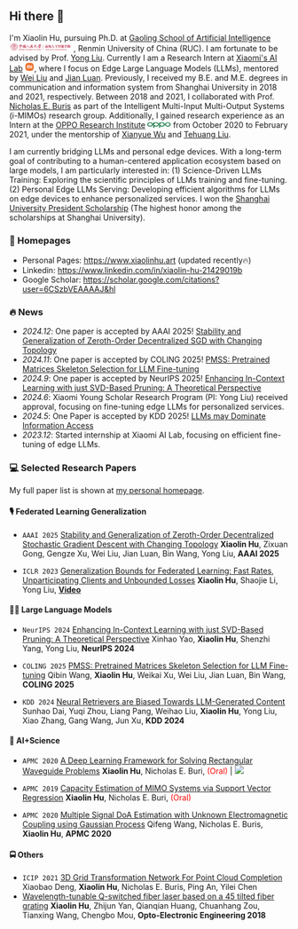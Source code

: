  ## Hi there 👋

<!-- I work at [Sea AI Lab](https://sail.sea.com/) <img src='./images/logo-sea-header-desktop.webp' style='width: 6em;'> as a research scientist now, leading the audio team and doing some fundamental audio-related research. We are [hiring researchers and engineers](https://career.sea.com/position/427) to work on TTS, music generation, speech translation and audio-driven talking face generation. If interested, feel free to email me at [renyi@sea.com](mailto:renyi@sea.com). -->

I'm Xiaolin Hu, pursuing Ph.D. at [Gaoling School of Artificial Intelligence](http://ai.ruc.edu.cn/) <img src='./images/logo-gsai-header-desktop.png' style='width: 8em;'> , Renmin University of China (RUC). I am fortunate to be advised by Prof. [Yong Liu](https://liuyonggsai.github.io/). Currently I am a Research Intern at [Xiaomi's AI Lab](https://www.mi.com/miai) <img src='./images/mi-logo.jpeg' style="width: 1.2em;">, where I focus on Edge Large Language Models (LLMs), mentored by [Wei Liu](https://www.linkedin.com/in/wei-liu-40a97a39/?originalSubdomain=cn) and [Jian Luan](https://www.linkedin.com/in/jian-luan-58b5a428/?originalSubdomain=cn). Previously, I received my B.E. and M.E. degrees in communication and information system from Shanghai University in 2018 and 2021, respectively. Between 2018 and 2021, I collaborated with Prof. [Nicholas E. Buris](https://www.linkedin.com/in/nick-buris-a974ba5/) as part of the Intelligent Multi-Input Multi-Output Systems (i-MIMOs) research group. Additionally, I gained research experience as an Intern at the [OPPO Research Institute](https://www.oppo.com/en/proposal/) <img src='./images/oppo-logo.png' style="width: 3em;"> from October 2020 to February 2021, under the mentorship of [Xianyue Wu](https://www.linkedin.com/in/wuxianyue/) and [Tehuang Liu](https://www.linkedin.com/in/tehuangliu/?originalSubdomain=cn). 

<!-- I graduated from [Chu Kochen Honors College](http://ckc.zju.edu.cn/ckcen/main.htm), Zhejiang University (浙江大学竺可桢学院) with a bachelor's degree and from the Department of Computer Science and Technology, Zhejiang University (浙江大学计算机科学与技术学院) with a master's degree, advised by [Zhou Zhao (赵洲)](https://person.zju.edu.cn/zhaozhou). I also collaborate with [Xu Tan (谭旭)](https://www.microsoft.com/en-us/research/people/xuta/), [Tao Qin (秦涛)](https://www.microsoft.com/en-us/research/people/taoqin/) and [Tie-yan Liu (刘铁岩)](https://www.microsoft.com/en-us/research/people/tyliu/) from [Microsoft Research Asia](https://www.microsoft.com/en-us/research/group/machine-learning-research-group/) <img src='./images/microsoft_logo.svg' style="width: 4em;"> closely.  -->


I am currently bridging LLMs and personal edge devices. With a long-term goal of contributing to a human-centered application ecosystem based on large models, I am particularly interested in:
(1) Science-Driven LLMs Training: Exploring the scientific principles of LLMs training and fine-tuning. 
(2) Personal Edge LLMs Serving: Developing efficient algorithms for LLMs on edge devices to enhance personalized services.
I won the [Shanghai University President Scholarship](https://news.shu.edu.cn/info/1021/47992.htm) (The highest honor among the scholarships at Shanghai University). 

<!-- I have a signal processing background, my current research interests include the theory and methods of Federated Learning and Optimization. -->

<!-- Her research expertise includes developing methods and tools to integrate AI with science, especially for dynamical systems and PDE-based simulations. 

My research interest includes speech synthesis, neural machine translation and automatic music generation. I have published more than 30 papers  at the top international AI conferences such as NeurIPS, ICML, ICLR, KDD. -->


<!-- My research interest includes speech synthesis, neural machine translation and automatic music generation. I have published more than 30 papers <a href='https://scholar.google.com/citations?user=4FA6C0AAAAAJ'><img src="https://img.shields.io/endpoint?logo=Google%20Scholar&url=https%3A%2F%2Fcdn.jsdelivr.net%2Fgh%2FRayeRen%2Frayeren.github.io@google-scholar-stats%2Fgs_data_shieldsio.json&labelColor=f6f6f6&color=9cf&style=flat&label=citations"></a> at the top international AI conferences such as NeurIPS, ICML, ICLR, KDD. 

To promote the communication among the Chinese ML & NLP community, we (along with other 11 young scholars worldwide) founded the [MLNLP community](https://space.bilibili.com/168887299) in 2021. I am honored to be one of the chairs of the MLNLP committee. -->

### 📎 Homepages
- Personal Pages: https://www.xiaolinhu.art (updated recently🔥)
- Linkedin: https://www.linkedin.com/in/xiaolin-hu-21429019b
- Google Scholar: https://scholar.google.com/citations?user=6CSzbVEAAAAJ&hl
<!-- - DBLP: https://dblp.org/pid/75/6568-6.html -->

### 🔥 News
- *2024.12*: One paper is accepted by AAAI 2025! [Stability and Generalization of Zeroth-Order Decentralized SGD with Changing Topology]()
- *2024.11*: One paper is accepted by COLING 2025! [PMSS: Pretrained Matrices Skeleton Selection for LLM Fine-tuning](https://arxiv.org/abs/2409.16722) 
- *2024.9*: One paper is accepted by NeurIPS 2025! [Enhancing In-Context Learning with just SVD-Based Pruning: A Theoretical Perspective](https://arxiv.org/abs/2406.03768) 
- *2024.6*: Xiaomi Young Scholar Research Program (PI: Yong Liu) received approval, focusing on fine-tuning edge LLMs for personalized services. 
- *2024.5*: One Paper is accepted by KDD 2025! [LLMs may Dominate Information Access](https://arxiv.org/abs/2310.20501) 
- *2023.12*: Started internship at Xiaomi AI Lab, focusing on efficient fine-tuning of edge LLMs. 

<!-- 
- Three papers are accepted by ACM-MM 2022!
- *2022.05*: I join [Sea AI Lab](https://sail.sea.com/) <img src='./images/logo-sea-header-desktop.webp' style='width: 6em;'> as the audio team leader. We are [hiring researchers and engineers](https://career.sea.com/position/427)!
- *2022.04*: Three papers are accepted by IJCAI 2022
- *2022.03*: We release [NeuralSVB](https://github.com/MoonInTheRiver/NeuralSVB), the code of our ACL 2022 work (singing voice beautifying). 🚧 ⛏️ 🛠️ 👷 
- *2022.02*: I release a modern and responsive academic personal [homepage template](https://github.com/RayeRen/acad-homepage.github.io). Welcome to STAR and FORK!
- *2022.02*: 🎉🎉 Two papers are accepted by ACL 2022
- *2022.02*: 🎉🎉 My [google scholar](https://scholar.google.com/citations?user=4FA6C0AAAAAJ) citations have exceeded 1000! -->

### 💻 Selected Research Papers

My full paper list is shown at [my personal homepage](https://www.xiaolinhu.art).

#### 🎙 Federated Learning Generalization

  - ``AAAI 2025`` [Stability and Generalization of Zeroth-Order Decentralized Stochastic Gradient Descent with Changing Topology]()
  **Xiaolin Hu**, Zixuan Gong, Gengze Xu, Wei Liu, Jian Luan, Bin Wang, Yong Liu, **AAAI 2025**

  - ``ICLR 2023`` [Generalization Bounds for Federated Learning: Fast Rates, Unparticipating Clients and Unbounded Losses](https://openreview.net/forum?id=-EHqoysUYLx)
  **Xiaolin Hu**, Shaojie Li, Yong Liu, [**Video**](https://www.bilibili.com/video/BV1Wk4y1i7Xv?t=565.5)

#### 🧑‍🎨 Large Language Models

  - ``NeurIPS 2024`` [Enhancing In-Context Learning with just SVD-Based Pruning: A Theoretical Perspective](https://arxiv.org/abs/2406.03768)
  Xinhao Yao, **Xiaolin Hu**, Shenzhi Yang, Yong Liu, **NeurIPS 2024**

  - ``COLING 2025`` [PMSS: Pretrained Matrices Skeleton Selection for LLM Fine-tuning](https://arxiv.org/abs/2409.16722) 
  Qibin Wang, **Xiaolin Hu**, Weikai Xu, Wei Liu, Jian Luan, Bin Wang, **COLING 2025**

  - ``KDD 2024`` [Neural Retrievers are Biased Towards LLM-Generated Content](https://arxiv.org/abs/2310.20501)
  Sunhao Dai, Yuqi Zhou, Liang Pang, Weihao Liu, **Xiaolin Hu**, Yong Liu, Xiao Zhang, Gang Wang, Jun Xu, **KDD 2024**

#### 🧬 AI+Science

- ``APMC 2020`` [A Deep Learning Framework for Solving Rectangular Waveguide Problems](https://ieeexplore.ieee.org/document/9331654)
**Xiaolin Hu**, Nicholas E. Buri, <span style="color:red">(Oral)</span> \| [![](https://img.shields.io/github/stars/xiaulinhu/pinn-pytorch?style=social&label=Code+Stars)](https://github.com/xiaulinhu/pinn-pytorch)

- ``APMC 2019`` [Capacity Estimation of MIMO Systems via Support Vector Regression](https://ieeexplore.ieee.org/abstract/document/9038838)
  **Xiaolin Hu**, Nicholas E. Buri, <span style="color:red">(Oral)</span>
  
- ``APMC 2020`` [Multiple Signal DoA Estimation with Unknown Electromagnetic Coupling using Gaussian Process](https://ieeexplore.ieee.org/document/9506234)
  Qifeng Wang, Nicholas E. Buris, **Xiaolin Hu**, **APMC 2020**

#### 🚍 Others

- ``ICIP 2021`` [3D Grid Transformation Network For Point Cloud Completion](https://ieeexplore.ieee.org/document/9506234)
  Xiaobao Deng, **Xiaolin Hu**, Nicholas E. Buris, Ping An, Yilei Chen
- [Wavelength-tunable Q-switched fiber laser based on a 45 tilted fiber grating](https://www.oejournal.org/article/doi/10.12086/oee.2018.170741?viewType=HTML)
  **Xiaolin Hu**, Zhijun Yan, Qianqian Huang, Chuanhang Zou, Tianxing Wang, Chengbo Mou, **Opto-Electronic Engineering 2018**
